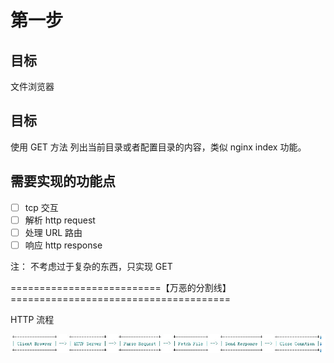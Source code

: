 # 第一步

## 目标

文件浏览器

## 目标

使用 GET 方法 列出当前目录或者配置目录的内容，类似 nginx  index 功能。

## 需要实现的功能点

- [ ] tcp 交互
- [ ] 解析 http request
- [ ] 处理 URL 路由
- [ ] 响应 http response

注：
不考虑过于复杂的东西，只实现 GET

==========================【万恶的分割线】======================================

HTTP 流程

![http 流程](../static/httpd_proc.jpg)